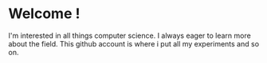 # Welcome !
I'm interested in all things computer science. I always eager to learn more about the field. This github account is where i put all my experiments and so on.
